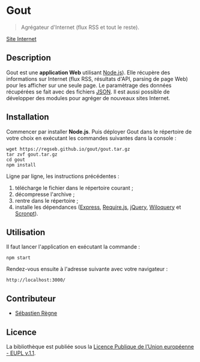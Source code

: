 # Gout

> Agrégateur d'Internet (flux RSS et tout le reste).

[Site Internet](https://regseb.github.io/gout/)

## Description

Gout est une **application Web** utilisant [Node.js](http://nodejs.org)). Elle
récupère des informations sur Internet (flux RSS, résultats d'API, parsing de
page Web) pour les afficher sur une seule page. Le paramètrage des données
récupérées se fait avec des fichiers
[JSON](http://www.json.org/json-fr.html "JavaScript Object Notation"). Il est
aussi possible de développer des modules pour agréger de nouveaux sites
Internet.

## Installation

Commencer par installer **Node.js**. Puis déployer Gout dans le répertoire de
votre choix en exécutant les commandes suivantes dans la console :

    wget https://regseb.github.io/gout/gout.tar.gz
    tar zvf gout.tar.gz
    cd gout
    npm install

Ligne par ligne, les instructions précédentes :

1. télécharge le fichier dans le répertoire courant ;
2. décompresse l'archive ;
3. rentre dans le répertoire ;
4. installe les dépendances ([Express](http://expressjs.com/),
   [Require.js](http://requirejs.org/), [jQuery](http://jquery.com/),
   [Wiloquery](http://regseb.github.io/wiloquery/) et
   [Scronpt](http://regseb.github.io/scronpt/)).

## Utilisation

Il faut lancer l'application en exécutant la commande :

    npm start

Rendez-vous ensuite à l'adresse suivante avec votre navigateur :

    http://localhost:3000/

## Contributeur

- [Sébastien Règne](https://github.com/regseb)

## Licence

La bibliothèque est publiée sous la [Licence Publique de l’Union européenne -
EUPL v.1.1](//joinup.ec.europa.eu/software/page/eupl/licence-eupl).
